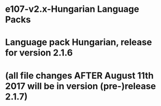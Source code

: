 # e107-v2.x-Hungarian Language Packs

# Language pack Hungarian, release for version 2.1.6

# (all file changes AFTER August 11th 2017 will be in version (pre-)release 2.1.7)
